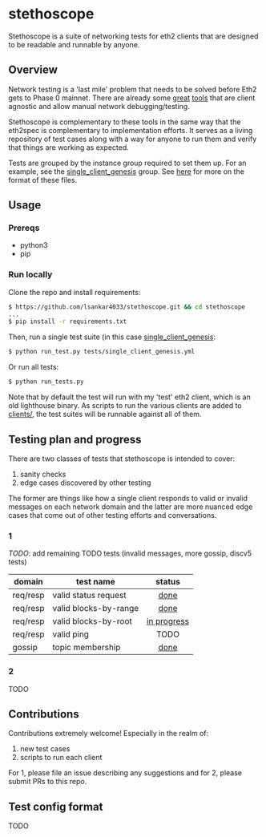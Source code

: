 # stethoscope
Stethoscope is a suite of networking tests for eth2 clients that are designed to be readable and runnable by anyone.

## Overview
Network testing is a 'last mile' problem  that needs to be solved before Eth2 gets to Phase 0 mainnet. There are already some [great](https://github.com/protolambda/rumor) [tools](https://github.com/prrkl/docs/blob/master/project-overview.md) that are client agnostic and allow manual network debugging/testing.

Stethoscope is complementary to these tools in the same way that the eth2spec is complementary to implementation efforts. It serves as a living repository of test cases along with a way for anyone to run them and verify that things are working as expected.

Tests are grouped by the instance group required to set them up. For an example, see the [single\_client\_genesis](tests/single_client_genesis.yml) group. See [here](#test-config-format) for more on the format of these files.

## Usage

### Prereqs
- python3
- pip


### Run locally
Clone the repo and install requirements:

```bash
$ https://github.com/lsankar4033/stethoscope.git && cd stethoscope
...
$ pip install -r requirements.txt

```
Then, run a single test suite (in this case [single\_client\_genesis](tests/single_client_genesis.yml):

```bash
$ python run_test.py tests/single_client_genesis.yml
```

Or run all tests:

```bash
$ python run_tests.py
```

Note that by default the test will run with my 'test' eth2 client, which is an old lighthouse binary. As scripts to run the various clients are added to [clients/](clients/), the test suites will be runnable against all of them.

## Testing plan and progress
There are two classes of tests that stethoscope is intended to cover:
	
1. sanity checks
2. edge cases discovered by other testing

The former are things like how a single client responds to valid or invalid messages on each network domain and the latter are more nuanced edge cases that come out of other testing efforts and conversations.

### 1

_TODO_: add remaining TODO tests (invalid messages, more gossip, discv5 tests)

| domain   | test name             |                         status                        |
|----------|-----------------------|:-----------------------------------------------------:|
| req/resp | valid status request  | [done](tests/single_client_genesis.yml#L12-17)        |
| req/resp | valid blocks-by-range | [done](tests/single_client_genesis.yml#L19-24)        |
| req/resp | valid blocks-by-root  | [in progress](tests/single_client_genesis.yml#L26-31) |
| req/resp | valid ping            | TODO                                                  |
| gossip   | topic membership      | [done](tests/single_client_genesis.yml#L33-37)        |

### 2

TODO

## Contributions
Contributions extremely welcome! Especially in the realm of:

1. new test cases
2. scripts to run each client

For 1, please file an issue describing any suggestions and for 2, please submit PRs to this repo.


## Test config format
TODO